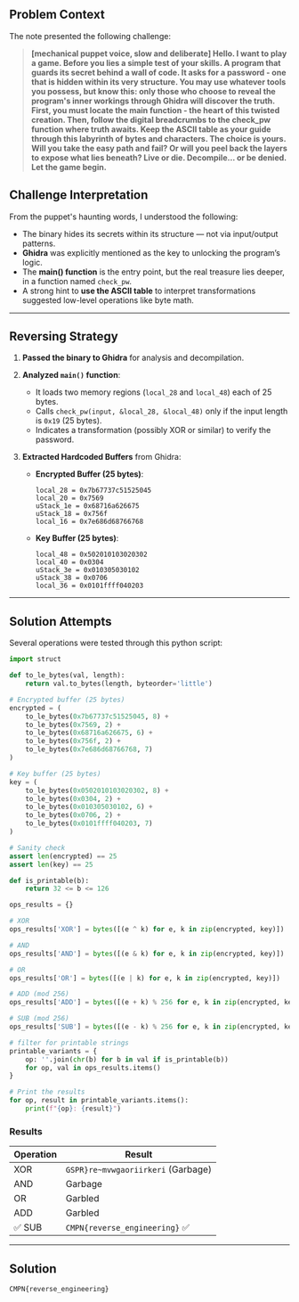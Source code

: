 ## **Problem Context**

The note presented the following challenge:

> **[mechanical puppet voice, slow and deliberate] Hello. I want to play a game. Before you lies a simple test of your skills. A program that guards its secret behind a wall of code. It asks for a password - one that is hidden within its very structure. You may use whatever tools you possess, but know this: only those who choose to reveal the program's inner workings through Ghidra will discover the truth. First, you must locate the main function - the heart of this twisted creation. Then, follow the digital breadcrumbs to the check_pw function where truth awaits. Keep the ASCII table as your guide through this labyrinth of bytes and characters. The choice is yours. Will you take the easy path and fail? Or will you peel back the layers to expose what lies beneath? Live or die. Decompile... or be denied. Let the game begin.**

## **Challenge Interpretation**

From the puppet's haunting words, I understood the following:

- The binary hides its secrets within its structure — not via input/output patterns.
- **Ghidra** was explicitly mentioned as the key to unlocking the program’s logic.
- The **main() function** is the entry point, but the real treasure lies deeper, in a function named `check_pw`.
- A strong hint to **use the ASCII table** to interpret transformations suggested low-level operations like byte math.

---

## Reversing Strategy

1. **Passed the binary to Ghidra** for analysis and decompilation.
2. **Analyzed `main()` function**:
   - It loads two memory regions (`local_28` and `local_48`) each of 25 bytes.
   - Calls `check_pw(input, &local_28, &local_48)` only if the input length is `0x19` (25 bytes).
   - Indicates a transformation (possibly XOR or similar) to verify the password.

3. **Extracted Hardcoded Buffers** from Ghidra:

   - **Encrypted Buffer (25 bytes)**:
     ```
     local_28 = 0x7b67737c51525045
     local_20 = 0x7569
     uStack_1e = 0x68716a626675
     uStack_18 = 0x756f
     local_16 = 0x7e686d68766768
     ```

   - **Key Buffer (25 bytes)**:
     ```
     local_48 = 0x502010103020302
     local_40 = 0x0304
     uStack_3e = 0x010305030102
     uStack_38 = 0x0706
     local_36 = 0x0101ffff040203
     ```

---

## Solution Attempts

Several operations were tested through this python script:

```python
import struct

def to_le_bytes(val, length):
    return val.to_bytes(length, byteorder='little')

# Encrypted buffer (25 bytes)
encrypted = (
    to_le_bytes(0x7b67737c51525045, 8) +
    to_le_bytes(0x7569, 2) +
    to_le_bytes(0x68716a626675, 6) +
    to_le_bytes(0x756f, 2) +
    to_le_bytes(0x7e686d68766768, 7)
)

# Key buffer (25 bytes)
key = (
    to_le_bytes(0x0502010103020302, 8) +
    to_le_bytes(0x0304, 2) +
    to_le_bytes(0x010305030102, 6) +
    to_le_bytes(0x0706, 2) +
    to_le_bytes(0x0101ffff040203, 7)
)

# Sanity check
assert len(encrypted) == 25
assert len(key) == 25

def is_printable(b):
    return 32 <= b <= 126

ops_results = {}

# XOR
ops_results['XOR'] = bytes([(e ^ k) for e, k in zip(encrypted, key)])

# AND
ops_results['AND'] = bytes([(e & k) for e, k in zip(encrypted, key)])

# OR
ops_results['OR'] = bytes([(e | k) for e, k in zip(encrypted, key)])

# ADD (mod 256)
ops_results['ADD'] = bytes([(e + k) % 256 for e, k in zip(encrypted, key)])

# SUB (mod 256)
ops_results['SUB'] = bytes([(e - k) % 256 for e, k in zip(encrypted, key)])

# filter for printable strings
printable_variants = {
    op: ''.join(chr(b) for b in val if is_printable(b))
    for op, val in ops_results.items()
}

# Print the results
for op, result in printable_variants.items():
    print(f"{op}: {result}")
```

### Results

| Operation | Result |
|----------|--------|
| XOR      | `GSPR}re~mvwgaoriirkeri` (Garbage) |
| AND      | Garbage |
| OR       | Garbled |
| ADD      | Garbled |
| ✅ SUB   | `CMPN{reverse_engineering}` ✅ |

---

## Solution

```
CMPN{reverse_engineering}
```